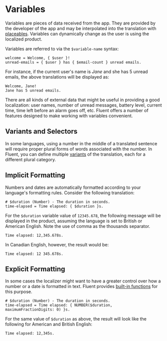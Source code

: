 # Variables

Variables are pieces of data received from the app. They are provided by the
developer of the app and may be interpolated into the translation with
[placeables](placeables.html). Variables can dynamically change as the user
is using the localized product.

Variables are referred to via the `$variable-name` syntax:

```
welcome = Welcome, { $user }!
unread-emails = { $user } has { $email-count } unread emails.
```

For instance, if the current user's name is _Jane_ and she has 5 unread
emails, the above translations will be displayed as:

```
Welcome, Jane!
Jane has 5 unread emails.
```

There are all kinds of external data that might be useful in providing a good
localization: user names, number of unread messages, battery level, current
time, time left before an alarm goes off, etc. Fluent offers a number of
features designed to make working with variables convenient.

## Variants and Selectors

In some languages, using a number in the middle of a translated sentence will
require proper plural forms of words associated with the number. In Fluent,
you can define multiple [variants](selectors.html) of the translation, each
for a different plural category.

## Implicit Formatting

Numbers and dates are automatically formatted according to your language's
formatting rules. Consider the following translation:

```
# $duration (Number) - The duration in seconds.
time-elapsed = Time elapsed: { $duration }s.
```

For the `$duration` variable value of `12345.678`, the following message will be
displayed in the product, assuming the language is set to British or American
English. Note the use of comma as the thousands separator.

```
Time elapsed: 12,345.678s.
```

In Canadian English, however, the result would be:

```
Time elapsed: 12 345.678s.
```

## Explicit Formatting

In some cases the localizer might want to have a greater control over how a
number or a date is formatted in text. Fluent provides [built-in
functions](builtins.html) for this purpose.

```
# $duration (Number) - The duration in seconds.
time-elapsed = Time elapsed: { NUMBER($duration, maximumFractionDigits: 0) }s.
```

For the same value of `$duration` as above, the result will look like the
following for American and British English:

```
Time elapsed: 12,345s.
```
